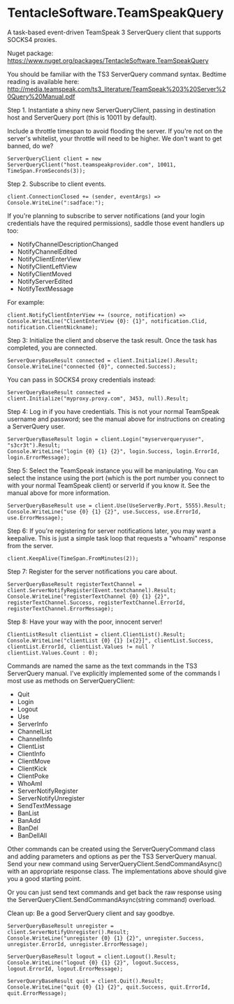 TentacleSoftware.TeamSpeakQuery
===============================

A task-based event-driven TeamSpeak 3 ServerQuery client that supports SOCKS4 proxies.

Nuget package: https://www.nuget.org/packages/TentacleSoftware.TeamSpeakQuery

You should be familiar with the TS3 ServerQuery command syntax. Bedtime reading is available here: http://media.teamspeak.com/ts3_literature/TeamSpeak%203%20Server%20Query%20Manual.pdf

Step 1. Instantiate a shiny new ServerQueryClient, passing in destination host and ServerQuery port (this is 10011 by default).

Include a throttle timespan to avoid flooding the server. If you're not on the server's whitelist, your throttle will need to be higher. We don't want to get banned, do we?

```
ServerQueryClient client = new ServerQueryClient("host.teamspeakprovider.com", 10011, TimeSpan.FromSeconds(3));
```

Step 2. Subscribe to client events.

```
client.ConnectionClosed += (sender, eventArgs) => Console.WriteLine(":sadface:");
```

If you're planning to subscribe to server notifications (and your login credentials have the required permissions), saddle those event handlers up too:

* NotifyChannelDescriptionChanged
* NotifyChannelEdited
* NotifyClientEnterView
* NotifyClientLeftView
* NotifyClientMoved
* NotifyServerEdited
* NotifyTextMessage

For example:

```
client.NotifyClientEnterView += (source, notification) => Console.WriteLine("ClientEnterView {0}: {1}", notification.Clid, notification.ClientNickname);
```

Step 3: Initialize the client and observe the task result. Once the task has completed, you are connected.

```
ServerQueryBaseResult connected = client.Initialize().Result;
Console.WriteLine("connected {0}", connected.Success);
```

You can pass in SOCKS4 proxy credentials instead:

```
ServerQueryBaseResult connected = client.Initialize("myproxy.proxy.com", 3453, null).Result;
```

Step 4: Log in if you have credentials. This is not your normal TeamSpeak username and password; see the manual above for instructions on creating a ServerQuery user.

```
ServerQueryBaseResult login = client.Login("myserverqueryuser", "s3cr3t").Result;
Console.WriteLine("login {0} {1} {2}", login.Success, login.ErrorId, login.ErrorMessage);
```

Step 5: Select the TeamSpeak instance you will be manipulating. You can select the instance using the port (which is the port number you connect to with your normal TeamSpeak client) or serverId if you know it. See the manual above for more information.

```
ServerQueryBaseResult use = client.Use(UseServerBy.Port, 5555).Result;
Console.WriteLine("use {0} {1} {2}", use.Success, use.ErrorId, use.ErrorMessage);
```

Step 6: If you're registering for server notifications later, you may want a keepalive. This is just a simple task loop that requests a "whoami" response from the server.

```
client.KeepAlive(TimeSpan.FromMinutes(2));
```

Step 7: Register for the server notifications you care about.

```
ServerQueryBaseResult registerTextChannel = client.ServerNotifyRegister(Event.textchannel).Result;
Console.WriteLine("registerTextChannel {0} {1} {2}", registerTextChannel.Success, registerTextChannel.ErrorId, registerTextChannel.ErrorMessage);
```

Step 8: Have your way with the poor, innocent server!

```
ClientListResult clientList = client.ClientList().Result;
Console.WriteLine("clientList {0} {1} [x{2}]", clientList.Success, clientList.ErrorId, clientList.Values != null ? clientList.Values.Count : 0);
```

Commands are named the same as the text commands in the TS3 ServerQuery manual. I've explicitly implemented some of the commands I most use as methods on ServerQueryClient:

* Quit
* Login
* Logout
* Use
* ServerInfo
* ChannelList
* ChannelInfo
* ClientList
* ClientInfo
* ClientMove
* ClientKick
* ClientPoke
* WhoAmI
* ServerNotifyRegister
* ServerNotifyUnregister
* SendTextMessage
* BanList
* BanAdd
* BanDel
* BanDellAll

Other commands can be created using the ServerQueryCommand class and adding parameters and options as per the TS3 ServerQuery manual. Send your new command using ServerQueryClient.SendCommandAsync() with an appropriate response class. The implementations above should give you a good starting point.

Or you can just send text commands and get back the raw response using the ServerQueryClient.SendCommandAsync(string command) overload.

Clean up: Be a good ServerQuery client and say goodbye.

```
ServerQueryBaseResult unregister = client.ServerNotifyUnregister().Result;
Console.WriteLine("unregister {0} {1} {2}", unregister.Success, unregister.ErrorId, unregister.ErrorMessage);

ServerQueryBaseResult logout = client.Logout().Result;
Console.WriteLine("logout {0} {1} {2}", logout.Success, logout.ErrorId, logout.ErrorMessage);

ServerQueryBaseResult quit = client.Quit().Result;
Console.WriteLine("quit {0} {1} {2}", quit.Success, quit.ErrorId, quit.ErrorMessage);
```
